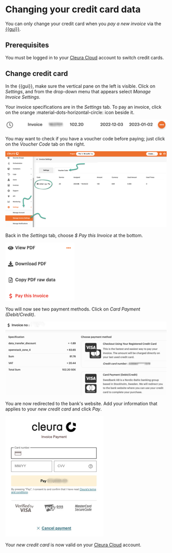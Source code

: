 # Changing your credit card data

You can only change your credit card when you _pay a new invoice_ via
the [{{gui}}](https://{{gui_domain}}).

## Prerequisites

You must be logged in to your [Cleura Cloud](https://{{gui_domain}})
account to switch credit cards.

## Change credit card

In the {{gui}}, make sure the vertical pane on the left is visible.
Click on _Settings_, and from the drop-down menu that appears select _Manage Invoice Settings_.

Your invoice specifications are in the _Settings_ tab.
To pay an invoice, click on the orange :material-dots-horizontal-circle: icon beside it.

![Three white dots in circle on orange background beside invoice specifications.](assets/circlewithdots.png)

You may want to check if you have a voucher code before paying; just click on the _Voucher Code_ tab on the right.

![The voucher code tab](assets/voucher-code.png)

Back in the _Settings_ tab, choose _$ Pay this Invoice_ at the bottom.

![Four lines of invoice options, at the bottom is the line with the option to pay this invoice.](assets/paythisinvoice.png)

You will now see two payment methods. Click on _Card Payment
(Debit/Credit)_.

![Image with invoice specification and box with image of credit card suppliers where options are available to choose payment methods.](assets/choosepaymentmethod.png)

You are now redirected to the bank's website. Add your information
that applies to your _new credit card_ and click _Pay_.

![Image where it is possible to add a new card with the card's specific information and make the invoice payment.](assets/addnewcard.png)

Your _new credit card_ is now valid on your
[Cleura Cloud](https://{{gui_domain}}) account.

